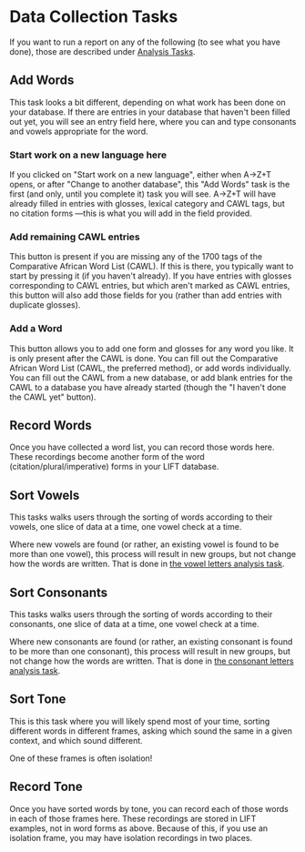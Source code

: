 # Data Collection Tasks
If you want to run a report on any of the following (to see what you have done), those are described under [Analysis Tasks](TASKSANALYSIS.md).

## Add Words
This task looks a bit different, depending on what work has been done on your database.
If there are entries in your database that haven't been filled out yet, you will see an entry field here, where you can and type consonants and vowels appropriate for the word.

### Start work on a new language here
If you clicked on "Start work on a new language", either when A→Z+T opens, or after "Change to another database", this "Add Words" task is the first (and only, until you complete it) task you will see. A→Z+T will have already filled in entries with glosses, lexical category and CAWL tags, but no citation forms —this is what you will add in the field provided.

### Add remaining CAWL entries
This button is present if you are missing any of the 1700 tags of the Comparative African Word List (CAWL). If this is there, you typically want to start by pressing it (if you haven't already).
If you have entries with glosses corresponding to CAWL entries, but which aren't marked as CAWL entries, this button will also add those fields for you (rather than add entries with duplicate glosses).

### Add a Word
This button allows you to add one form and glosses for any word you like. It is only present after the CAWL is done.
You can fill out the Comparative African Word List (CAWL, the preferred method), or add words individually.
You can fill out the CAWL from a new database, or add blank entries for the CAWL to a database you have already started (though the "I haven't done the CAWL yet" button).

## Record Words
Once you have collected a word list, you can record those words here. These recordings become another form of the word (citation/plural/imperative) forms in your LIFT database.

## Sort Vowels
This tasks walks users through the sorting of words according to their vowels, one slice of data at a time, one vowel check at a time.

Where new vowels are found (or rather, an existing vowel is found to be more than one vowel), this process will result in new groups, but not change how the words are written. That is done in [the vowel letters analysis task](TASKSANALYSIS.md#transcribe-vowels).

## Sort Consonants
This tasks walks users through the sorting of words according to their consonants, one slice of data at a time, one vowel check at a time.

Where new consonants are found (or rather, an existing consonant is found to be more than one consonant), this process will result in new groups, but not change how the words are written. That is done in [the consonant letters analysis task](TASKSANALYSIS.md#transcribe-consonants).

## Sort Tone
This is this task where you will likely spend most of your time, sorting different words in different frames, asking which sound the same in a given context, and which sound different.

One of these frames is often isolation!

## Record Tone
Once you have sorted words by tone, you can record each of those words in each of those frames here. These recordings are stored in LIFT examples, not in word forms as above. Because of this, if you use an isolation frame, you may have isolation recordings in two places.

[A→Z+T]:  https://github.com/kent-rasmussen/azt
[WeSay]:  https://software.sil.org/wesay/
[FLEx]: https://software.sil.org/fieldworks/
[LIFT]: https://code.google.com/archive/p/lift-standard/
[Praat]: https://www.fon.hum.uva.nl/praat/
